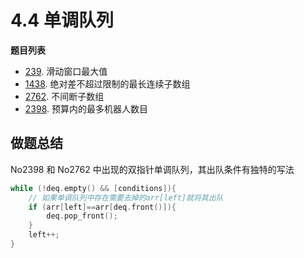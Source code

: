 # 4.4 单调队列

**题目列表**

- [239](https://leetcode.cn/problems/sliding-window-maximum/description/). 滑动窗口最大值
- [1438](https://leetcode.cn/problems/longest-continuous-subarray-with-absolute-diff-less-than-or-equal-to-limit/description/). 绝对差不超过限制的最长连续子数组
- [2762](https://leetcode.cn/problems/continuous-subarrays/description/). 不间断子数组
- [2398](https://leetcode.cn/problems/maximum-number-of-robots-within-budget/description/). 预算内的最多机器人数目

## 做题总结

No2398 和 No2762 中出现的双指针单调队列，其出队条件有独特的写法

```cpp
while (!deq.empty() && [conditions]){
    // 如果单调队列中存在需要去掉的arr[left]就将其出队
    if (arr[left]==arr[deq.front()]){
        deq.pop_front();
    }
    left++;
}
```
